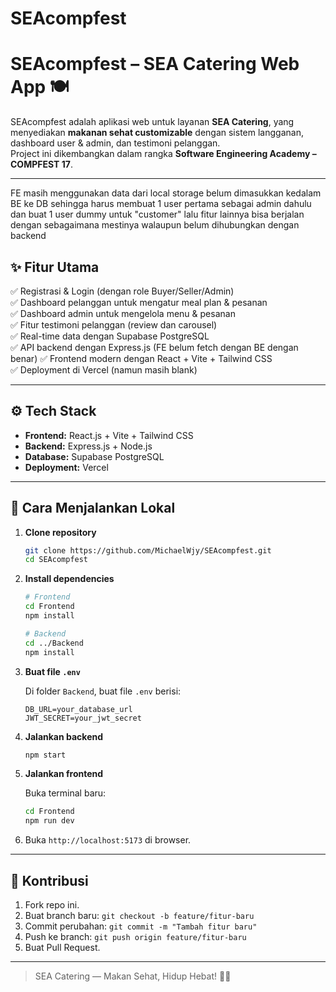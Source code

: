 # SEAcompfest


# SEAcompfest – SEA Catering Web App 🍽️

SEAcompfest adalah aplikasi web untuk layanan **SEA Catering**, yang menyediakan **makanan sehat customizable** dengan sistem langganan, dashboard user & admin, dan testimoni pelanggan.  
Project ini dikembangkan dalam rangka **Software Engineering Academy – COMPFEST 17**.

---

FE masih menggunakan data dari local storage belum dimasukkan kedalam BE ke DB sehingga harus membuat 1 user pertama sebagai admin dahulu dan buat 1 user dummy untuk "customer" lalu fitur lainnya bisa berjalan dengan sebagaimana mestinya walaupun belum dihubungkan dengan backend


## ✨ Fitur Utama

✅ Registrasi & Login (dengan role Buyer/Seller/Admin)  
✅ Dashboard pelanggan untuk mengatur meal plan & pesanan  
✅ Dashboard admin untuk mengelola menu & pesanan  
✅ Fitur testimoni pelanggan (review dan carousel)  
✅ Real-time data dengan Supabase PostgreSQL  
✅ API backend dengan Express.js (FE belum fetch dengan BE dengan benar)
✅ Frontend modern dengan React + Vite + Tailwind CSS  
✅ Deployment di Vercel (namun masih blank) 

---

## ⚙️ Tech Stack

- **Frontend:** React.js + Vite + Tailwind CSS
- **Backend:** Express.js + Node.js
- **Database:** Supabase PostgreSQL
- **Deployment:** Vercel

---

## 🚀 Cara Menjalankan Lokal

1. **Clone repository**

    ```bash
    git clone https://github.com/MichaelWjy/SEAcompfest.git
    cd SEAcompfest
    ```

2. **Install dependencies**

    ```bash
    # Frontend
    cd Frontend
    npm install

    # Backend
    cd ../Backend
    npm install
    ```

3. **Buat file `.env`**

    Di folder `Backend`, buat file `.env` berisi:
    ```
    DB_URL=your_database_url
    JWT_SECRET=your_jwt_secret
    ```

4. **Jalankan backend**

    ```bash
    npm start
    ```

5. **Jalankan frontend**

    Buka terminal baru:
    ```bash
    cd Frontend
    npm run dev
    ```

6. Buka `http://localhost:5173` di browser.

---

## 🤝 Kontribusi

1. Fork repo ini.
2. Buat branch baru: `git checkout -b feature/fitur-baru`
3. Commit perubahan: `git commit -m "Tambah fitur baru"`
4. Push ke branch: `git push origin feature/fitur-baru`
5. Buat Pull Request.

---

> SEA Catering — Makan Sehat, Hidup Hebat! 🌱✨
